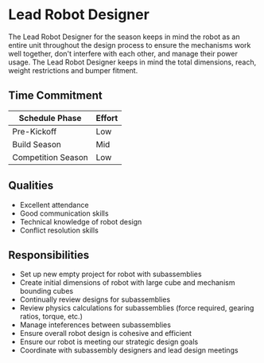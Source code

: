 # Lead Robot Designer

The Lead Robot Designer for the season keeps in mind the robot as an entire unit throughout the design process to ensure
the mechanisms work well together, don't interfere with each other, and manage their power usage. The Lead Robot Designer
keeps in mind the total dimensions, reach, weight restrictions and bumper fitment.

## Time Commitment

| Schedule Phase     | Effort   |
|--------------------|----------|
| Pre-Kickoff        | Low      |
| Build Season       | Mid      |
| Competition Season | Low      |

## Qualities
 - Excellent attendance
 - Good communication skills
 - Technical knowledge of robot design
 - Conflict resolution skills

## Responsibilities
 - Set up new empty project for robot with subassemblies
 - Create initial dimensions of robot with large cube and mechanism bounding cubes
 - Continually review designs for subassemblies
 - Review physics calculations for subassemblies (force required, gearing ratios, torque, etc.)
 - Manage inteferences between subassemblies
 - Ensure overall robot design is cohesive and efficient
 - Ensure our robot is meeting our strategic design goals
 - Coordinate with subassembly designers and lead design meetings
